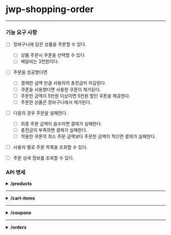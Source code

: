 # jwp-shopping-order

---

### 기능 요구 사항

- [ ] 장바구니에 담은 상품을 주문할 수 있다.
  - [ ] 상품 주문시 쿠폰을 선택할 수 있다.
  - [ ] 배달비는 3천원이다.
- [ ] 주문을 성공했다면 
  - [ ] 결제한 금액 만큼 사용자의 충전금이 차감된다.
  - [ ] 쿠폰을 사용했다면 사용한 쿠폰이 제거된다.
  - [ ] 주문한 금액이 5만원 이상이면 5천원 할인 쿠폰을 제공한다.
  - [ ] 주문한 상품은 장바구니에서 제거된다.
- [ ] 다음의 경우 주문을 실패한다.
  - [ ] 최종 주문 금액이 음수이면 결제가 실패한다.
  - [ ] 충전금이 부족하면 결제가 실패한다.
  - [ ] 적용한 쿠폰의 최소 주문 금액보다 주문한 금액이 적으면 결제가 실패한다.
- [ ] 사용자 별로 주문 목록을 조회할 수 있다.
- [ ] 주문 상세 정보를 조회할 수 있다.


### API 명세

<details>
<summary><strong>/products</strong></summary>

**`GET` /products**  
요청
```http request
Request method:	GET

Request URI:	/products
```
응답
```http request
HTTP/1.1 200 
```
```json
[
  {
    "id": 1,
    "name": "치킨",
    "price": 10000,
    "imageUrl": "https://images.unsplash.com/photo-1626082927389-6cd097cdc6ec?ixlib=rb-4.0.3&ixid=MnwxMjA3fDB8MHxwaG90by1wYWdlfHx8fGVufDB8fHx8&auto=format&fit=crop&w=2370&q=80"
  },
  {
    "id": 2,
    "name": "샐러드",
    "price": 20000,
    "imageUrl": "https://images.unsplash.com/photo-1512621776951-a57141f2eefd?ixlib=rb-4.0.3&ixid=MnwxMjA3fDB8MHxwaG90by1wYWdlfHx8fGVufDB8fHx8&auto=format&fit=crop&w=2370&q=80"
  },
  {
    "id": 3,
    "name": "피자",
    "price": 13000,
    "imageUrl": "https://images.unsplash.com/photo-1595854341625-f33ee10dbf94?ixlib=rb-4.0.3&ixid=MnwxMjA3fDB8MHxwaG90by1wYWdlfHx8fGVufDB8fHx8&auto=format&fit=crop&w=1740&q=80"
  }
]
```

<br>

**`GET` /products/{id}**  
요청
```http request
Request method:	GET

Request URI:	/products/1
```
응답
```http request
HTTP/1.1 200 
```
```json
{
  "id": 1,
  "name": "치킨",
  "price": 10000,
  "imageUrl": "https://images.unsplash.com/photo-1626082927389-6cd097cdc6ec?ixlib=rb-4.0.3&ixid=MnwxMjA3fDB8MHxwaG90by1wYWdlfHx8fGVufDB8fHx8&auto=format&fit=crop&w=2370&q=80"
}
```

<br>

**`POST` /products**

요청
```http request
Request method:	POST

Request URI:	/products
```
```json
{
  "name": "햄버거", 
  "price": 5000, 
  "imageUrl": "https://images.unsplash.com/photo-1561758033-d89a9ad46330?ixlib=rb-4.0.3&ixid=MnwxMjA3fDB8MHxwaG90by1wYWdlfHx8fGVufDB8fHx8&auto=format&fit=crop&w=2370&q=80"
}
```
응답
```http request
HTTP/1.1 201 

Location: /products/4
```

<br>

**`PUT` /products/{id}**

요청
```http request
Request method:	PUT

Request URI:	/products/1
```
```json
{
  "name": "치킨", 
  "price": 20000, 
  "imageUrl": "https://images.unsplash.com/photo-1626082927389-6cd097cdc6ec?ixlib=rb-4.0.3&ixid=MnwxMjA3fDB8MHxwaG90by1wYWdlfHx8fGVufDB8fHx8&auto=format&fit=crop&w=2370&q=80"
}
```
응답
```http request
HTTP/1.1 200 
```

<br>

**`DELETE` /products/{id}**  
요청
```http request
Request method:	GET

Request URI:	/products/1
```
응답
```http request
HTTP/1.1 204 
```
</details>

---

<details>
<summary><strong>/cart-items</strong></summary>

**`GET` /cart-items**  
요청
```http request
Request method:	GET

Request URI:	/cart-items
Headers:        Authorization=BasicYUBhLmNvbToxMjM0
```
응답
```http request
HTTP/1.1 200 
```
```json
[
  {
    "id": 1,
    "quantity": 2,
    "product":
        {
          "id": 1,
          "name": "치킨",
          "price": 10000,
          "imageUrl": "https://images.unsplash.com/photo-1626082927389-6cd097cdc6ec?ixlib=rb-4.0.3&ixid=MnwxMjA3fDB8MHxwaG90by1wYWdlfHx8fGVufDB8fHx8&auto=format&fit=crop&w=2370&q=80"
        }
  },
  {
    "id": 2,
    "quantity": 4,
    "product":
    {
      "id": 2,
      "name": "샐러드",
      "price": 20000,
      "imageUrl": "https://images.unsplash.com/photo-1512621776951-a57141f2eefd?ixlib=rb-4.0.3&ixid=MnwxMjA3fDB8MHxwaG90by1wYWdlfHx8fGVufDB8fHx8&auto=format&fit=crop&w=2370&q=80"
    }
  }
]
```

<br>

**`POST` /cart-items**  
요청
```http request
Request method:	POST

Request URI:	/cart-items
Headers:		Authorization=BasicYUBhLmNvbToxMjM0
```
```json
{
  "productId": 1
}
```
응답
```http request
HTTP/1.1 201

Location: /cart-items/4
```

<br>

**`PATCH` /cart-items/{id}**  
요청
```http request
Request method:	PATCH

Request URI:	/cart-items/1
Headers:		Authorization=BasicYUBhLmNvbToxMjM0
```
```json
{
  "quantity": 2
}
```
응답
```http request
HTTP/1.1 200
```

<br>

**`DELETE` /cart-items/{id}**  
요청
```http request
Request method:	DELETE

Request URI:	/cart-items/1
Headers:		Authorization=BasicYUBhLmNvbToxMjM0
```
응답
```http request
HTTP/1.1 204
```

</details>

---

<details>
<summary><strong>/coupons</strong></summary>

**`GET` /coupons**  
요청
```http request
Request method:	GET

Request URI:	/coupons
Headers:        Authorization=BasicYUBhLmNvbToxMjM0
```
응답
```http request
HTTP/1.1 200 
```
```json
[
  {
    "id": 1,
    "name": "1000원 할인 쿠폰",
    "discountPrice": 1000
  },
  {
    "id": 3,
    "name": "3000원 할인 쿠폰",
    "discountPrice": 3000
  }
]
```

<br>

**`POST` /coupons**  
요청
```http request
Request method:	POST

Request URI:	/coupons
Headers:        Authorization=BasicYUBhLmNvbToxMjM0
```
```json
{
  "couponId": 2
}
```
응답
```http request
HTTP/1.1 201

Location: /coupons
```
</details>

---

<details>
<summary><strong>/orders</strong></summary>

**`POST` /orders**  
요청
```http request
Request method:	POST

Request URI:	/orders
Headers:        Authorization=BasicYUBhLmNvbToxMjM0
```
```json
{
  "cartItemIds": [1, 2],
  "totalPrice": 5000,
  "couponId": 1
}
```
응답 (주문 성공 시)
```http request
HTTP/1.1 200

Location: /orders
```
응답 (주문 실패 시)
```http request
HTTP/1.1 400

Location: /orders
```

<br>

**`GET` /orders**  
요청
```http request
Request method:	GET

Request URI:	/orders
Headers:        Authorization=BasicYUBhLmNvbToxMjM0
```
응답
```http request
HTTP/1.1 200 
```
```json
[
  {
    "orderId": 1,
    "orderItems": [
      {
        "id": 1,
        "quantity": 3,
        "product" : {
          "id": 2,
          "name": "샐러드",
          "price": 5000,
          "imageUrl": "https://images.unsplash.com/photo-2"
        }
      },
      {
        "id": 100,
        "quantity": 2,
        "product" : {
          "id": 3,
          "name": "치킨",
          "price": 20000,
          "imageUrl": "https://images.unsplash.com/photo-3"
        }
      }
    ]
  },
  {
    "orderId": 20,
    "orderItems": [
      {
        "id": 1,
        "quantity": 1,
        "product" : {
          "id": 2,
          "name": "샐러드",
          "price": 5000,
          "imageUrl": "https://images.unsplash.com/photo-2"
        }
      },
      {
        "id": 100,
        "quantity": 1,
        "product" : {
          "id": 3,
          "name": "치킨",
          "price": 20000,
          "imageUrl": "https://images.unsplash.com/photo-3"
        }
      }
    ]
  }
]
```

<br>

**`GET` /orders/{id}**  
요청
```http request
Request method:	GET

Request URI:	/orders/1
Headers:        Authorization=BasicYUBhLmNvbToxMjM0
```
응답
```http request
HTTP/1.1 200 
```
```json
{
  "order": {
    "orderId": 1,
    "orderItems": [
      {
        "id": 1,
        "quantity": 3,
        "product" : {
          "id": 2,
          "name": "샐러드",
          "price": 5000,
          "imageUrl": "https://images.unsplash.com/photo-2"
        }
      },
      {
        "id": 100,
        "quantity": 2,
        "product" : {
          "id": 3,
          "name": "치킨",
          "price": 20000,
          "imageUrl": "https://images.unsplash.com/photo-3"
        }
      }
    ]
  },
  "totalPrice": 55000
}
```

</details>